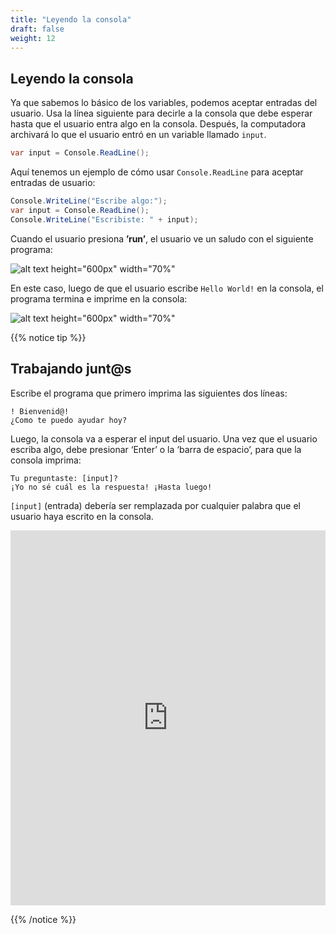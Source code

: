 ```yaml
---
title: "Leyendo la consola"
draft: false
weight: 12
---
```


## Leyendo la consola

Ya que sabemos lo básico de los variables, podemos aceptar entradas del usuario. Usa la línea siguiente para decirle a la consola que debe esperar hasta que el usuario entra algo en la consola. Después, la computadora archivará lo que el usuario entró en un variable llamado `input`.

```csharp
var input = Console.ReadLine();
```

Aquí tenemos un ejemplo de cómo usar `Console.ReadLine` para aceptar entradas de usuario:

```csharp
Console.WriteLine("Escribe algo:");
var input = Console.ReadLine();
Console.WriteLine("Escribiste: " + input);
```

Cuando el usuario presiona **’run’**, el usuario ve un saludo con el siguiente programa:

![alt text height="600px" width="70%"](../media/reading-input-1.png "Reading from input before typing in input")

En este caso, luego de que el usuario escribe `Hello World!` en la consola, el programa termina e imprime en la consola:

![alt text height="600px" width="70%"](../media/reading-input-2.png "Reading from input after typing in input")

{{% notice tip %}}

## Trabajando junt@s

Escribe el programa que primero imprima las siguientes dos líneas:

```
! Bienvenid@!
¿Como te puedo ayudar hoy?
```

Luego, la consola va a esperar el input del usuario. Una vez que el usuario escriba algo, debe presionar ‘Enter’ o la ‘barra de espacio’, para que la consola imprima:

```
Tu preguntaste: [input]?
¡Yo no sé cuál es la respuesta! ¡Hasta luego!
```

`[input]` (entrada) debería ser remplazada por cualquier palabra que el usuario haya escrito en la consola.

<iframe height="600px" width="100%" src="https://replit.com/@nuevofoundation/NF-CSharp-blank?lite=true" scrolling="no" frameborder="no" allowtransparency="true" allowfullscreen="true" sandbox="allow-forms allow-pointer-lock allow-popups allow-same-origin allow-scripts allow-modals"></iframe>

{{% /notice %}}
